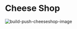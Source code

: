 # Cheese Shop

![build-push-cheeseshop-image](https://github.com/varun-charan/cheeseshop/actions/workflows/build-push-cheeseshop-image.yaml/badge.svg?branch=master)
